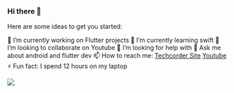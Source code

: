 ### Hi there 👋


Here are some ideas to get you started:

 🔭 I’m currently working on Flutter projects
 🌱 I’m currently learning swift
 👯 I’m looking to collaborate on Youtube
 🤔 I’m looking for help with 
 💬 Ask me about android and flutter dev
 📫 How to reach me: <a href="http://www.techcorder.com/">Techcorder Site</a> <a href="https://www.youtube.com/channel/UCwX6L1GZ9Y79sD4899BRwYQ/">Youtube</a>
 ⚡ Fun fact: I spend 12 hours on my laptop

<img src="https://github-readme-stats.vercel.app/api?username=pilojanmobile&&show_icons=true&title_color=ffffff&icon_color=bb2acf&text_color=daf7dc&bg_color=151515"/>
